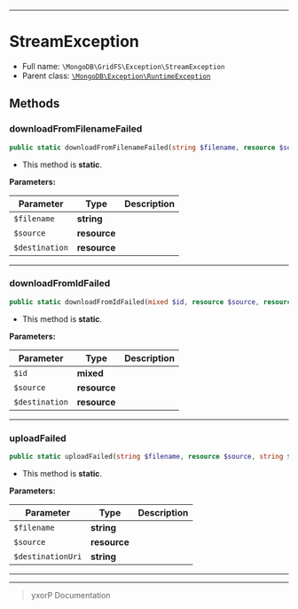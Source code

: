***

# StreamException





* Full name: `\MongoDB\GridFS\Exception\StreamException`
* Parent class: [`\MongoDB\Exception\RuntimeException`](../../Exception/RuntimeException.md)




## Methods


### downloadFromFilenameFailed



```php
public static downloadFromFilenameFailed(string $filename, resource $source, resource $destination): self
```



* This method is **static**.




**Parameters:**

| Parameter | Type | Description |
|-----------|------|-------------|
| `$filename` | **string** |  |
| `$source` | **resource** |  |
| `$destination` | **resource** |  |




***

### downloadFromIdFailed



```php
public static downloadFromIdFailed(mixed $id, resource $source, resource $destination): self
```



* This method is **static**.




**Parameters:**

| Parameter | Type | Description |
|-----------|------|-------------|
| `$id` | **mixed** |  |
| `$source` | **resource** |  |
| `$destination` | **resource** |  |




***

### uploadFailed



```php
public static uploadFailed(string $filename, resource $source, string $destinationUri): self
```



* This method is **static**.




**Parameters:**

| Parameter | Type | Description |
|-----------|------|-------------|
| `$filename` | **string** |  |
| `$source` | **resource** |  |
| `$destinationUri` | **string** |  |




***


***
> yxorP Documentation
